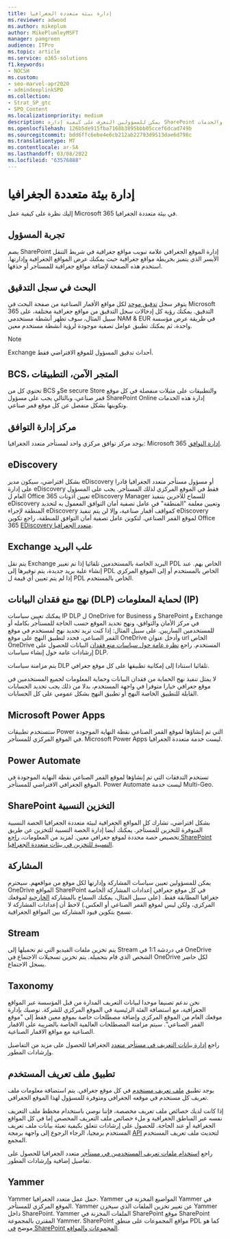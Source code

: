```yaml
---
title: إدارة بيئة متعددة الجغرافيا
ms.reviewer: adwood
ms.author: mikeplum
author: MikePlumleyMSFT
manager: pamgreen
audience: ITPro
ms.topic: article
ms.service: o365-solutions
f1.keywords:
- NOCSH
ms.custom:
- seo-marvel-apr2020
- admindeeplinkSPO
ms.collection:
- Strat_SP_gtc
- SPO_Content
ms.localizationpriority: medium
description: يمكن للمسؤولين التعرف على كيفية إدارة SharePoint والخدمات OneDrive في بيئة متعددة الجغرافيا.
ms.openlocfilehash: 126b5de915fba7168b3895bbb05ccef6dcad749b
ms.sourcegitcommit: bdd6ffc6ebe4e6cb212ab22793d9513dae6d798c
ms.translationtype: MT
ms.contentlocale: ar-SA
ms.lasthandoff: 03/08/2022
ms.locfileid: "63576888"
---
```

# <a name="administering-a-multi-geo-environment"></a>إدارة بيئة متعددة الجغرافيا

إليك نظرة على كيفية عمل Microsoft 365 في بيئة متعددة الجغرافيا.

## <a name="administrator-experience"></a>تجربة المسؤول

يضم SharePoint إدارة الموقع الجغرافي علامة تبويب <a href="https://go.microsoft.com/fwlink/?linkid=2185076" target="_blank"></a> مواقع جغرافية في شريط التنقل الأيسر الذي يتميز بخريطة مواقع جغرافية حيث يمكنك عرض المواقع الجغرافية وإدارتها. استخدم هذه الصفحة لإضافة مواقع جغرافية للمستأجر أو حذفها.

## <a name="audit-log-search"></a>البحث في سجل التدقيق

يتوفر سجل [تدقيق موحد](https://support.office.com/article/0d4d0f35-390b-4518-800e-0c7ec95e946c) لكل مواقع الأقمار الصناعية من صفحة البحث في Microsoft 365 التدقيق. يمكنك رؤية كل إدخالات سجل التدقيق من مواقع جغرافية مختلفة، على سبيل المثال، سوف تظهر أنشطة مستخدمي NAM & EUR في طريقة عرض مؤسسة واحدة، ثم يمكنك تطبيق عوامل تصفية موجودة لرؤية أنشطة مستخدم معين.

> [!NOTE]
> Exchange أحداث تدقيق المسؤول للموقع الافتراضي فقط.

## <a name="bcs-secure-store-apps"></a>BCS، المتجر الآمن، التطبيقات

تحتوي كل من BCS وSe secure Store والتطبيقات على مثيلات منفصلة في كل موقع قمر صناعي، وبالتالي يجب على مسؤول SharePoint Online إدارة هذه الخدمات وتكوينها بشكل منفصل عن كل موقع قمر صناعي.

## <a name="compliance-admin-center"></a>مركز إدارة التوافق

يوجد مركز توافق مركزي واحد لمستأجر متعدد الجغرافيا: Microsoft 365 [إدارة التوافق](https://compliance.microsoft.com/).

## <a name="ediscovery"></a>eDiscovery

بشكل افتراضي، سيكون مدير eDiscovery أو مسؤول مستأجر متعدد الجغرافيا قادرا على إدارة eDiscovery فقط في الموقع المركزي لذلك المستأجر. يجب على المسؤول العام ل Office 365 تعيين أذونات eDiscovery Manager للسماح للآخرين بتنفيذ eDiscovery وتعيين معلمة "المنطقة" في عامل تصفية أمان التوافق المعمول به لتحديد المنطقة لإجراء eDiscovery كمواقف أقمار صناعية، وإلا لن يتم تنفيذ eDiscovery لموقع القمر الصناعي. لتكوين عامل تصفية أمان التوافق للمنطقة، راجع تكوين Office 365 [EDiscovery متعدد الجغرافيا](multi-geo-ediscovery-configuration.md).

## <a name="exchange-mailboxes"></a>Exchange علب البريد

يتم نقل Exchange البريد الخاصة بالمستخدمين تلقائيا إذا تم تغيير PDL الخاص بهم. عند إنشاء علبة بريد جديدة، يتم توفيرها إلى PDL الخاص بالمستخدم أو إلى الموقع المركزي إذا لم يتم تعيين أي قيمة ل PDL الخاص بالمستخدم.

## <a name="information-protection-ip-data-loss-prevention-dlp-policy"></a>نهج منع فقدان البيانات (DLP) لحماية المعلومات (IP)

يمكنك تعيين سياسات IP DLP ل OneDrive for Business و SharePoint و Exchange في مركز الأمان والتوافق، ونهج تحديد الموقع حسب الحاجة للمستأجر بكامله أو للمستخدمين الساريين. على سبيل المثال: إذا كنت تريد تحديد نهج لمستخدم في موقع القمر الصناعي، فحدد لتطبيق النهج على موقع OneDrive وأدخل عنوان url الخاص OneDrive المستخدم. راجع [نظرة عامة حول سياسات منع فقدان](https://support.office.com/article/1966b2a7-d1e2-4d92-ab61-42efbb137f5e) البيانات للحصول على إرشادات عامة حول إنشاء سياسات DLP.

يتم مزامنة سياسات DLP تلقائيا استنادا إلى إمكانية تطبيقها على كل موقع جغرافي.

لا يمثل تنفيذ نهج الحماية من فقدان البيانات وحماية المعلومات لجميع المستخدمين في موقع جغرافي خيارا متوفرا في واجهة المستخدم، بدلا من ذلك يجب تحديد الحسابات القابلة للتطبيق الخاصة النهج أو تطبيق النهج بشكل عمومي على كل الحسابات.

## <a name="microsoft-power-apps"></a>Microsoft Power Apps

ستستخدم تطبيقات Power التي تم إنشاؤها لموقع القمر الصناعي نقطة النهاية الموجودة في الموقع المركزي للمستأجر. Microsoft Power Apps ليست خدمة متعددة الجغرافيا. 

## <a name="power-automate"></a>Power Automate

تستخدم التدفقات التي تم إنشاؤها لموقع القمر الصناعي نقطة النهاية الموجودة في الموقع الجغرافي الافتراضي للمستأجر.  Power Automate ليست خدمة Multi-Geo. 

## <a name="sharepoint-storage-quota"></a>SharePoint التخزين النسبية

بشكل افتراضي، تشارك كل المواقع الجغرافية لبيئة متعددة الجغرافيا الحصة النسبية المتوفرة للتخزين للمستأجر.  يمكنك أيضا إدارة الحصة النسبية للتخزين عن طريق تخصيص حصة محددة لموقع جغرافي معين. لمزيد من المعلومات، [راجع SharePoint النسبية للتخزين في بيئات متعددة الجغرافيا](sharepoint-multi-geo-storage-quota.md).

## <a name="sharing"></a>المشاركة

يمكن للمسؤولين تعيين سياسات المشاركة وإدارتها لكل موقع من مواقعهم. سيحترم OneDrive المواقع SharePoint في كل موقع جغرافي إعدادات المشاركة الخاصة جغرافيا المطابقة فقط. (على سبيل المثال، يمكنك السماح بالمشاركة [الخارجية](https://support.office.com/article/C8A462EB-0723-4B0B-8D0A-70FEAFE4BE85) لموقعك المركزي، ولكن ليس لموقع القمر الصناعي أو العكس.) لاحظ أن إعدادات المشاركة لا تسمح بتكوين قيود المشاركة بين المواقع الجغرافية.

## <a name="stream"></a>Stream

يتم تخزين ملفات الفيديو التي تم تحميلها إلى Stream في دردشة 1:1 في OneDrive الشخص الذي قام بتحميله. يتم تخزين تسجيلات الاجتماع في OneDrive لكل حاضر يسجل الاجتماع.

## <a name="taxonomy"></a>Taxonomy

نحن ندعم تصنيفا موحدا لبيانات التعريف المدارة من قبل المؤسسة عبر المواقع الجغرافية، مع استضافة الفئة الرئيسية في الموقع المركزي للشركة.[](/sharepoint/managed-metadata) نوصيك بإدارة موقعك العام من الموقع المركزي وإضافة مصطلحات خاصة بموقع معين فقط إلى "موقع القمر الصناعي". سيتم مزامنة المصطلحات العالمية الخاصة بالضريبة على الاقمار الصناعية مع مواقع الاقمار الصناعية.

راجع [إدارة بيانات التعريف في مستأجر متعدد](/sharepoint/dev/solution-guidance/multigeo-managedmetadata) الجغرافيا للحصول على مزيد من التفاصيل وإرشادات المطور.

## <a name="user-profile-application"></a>تطبيق ملف تعريف المستخدم

يوجد تطبيق [ملف تعريف مستخدم](/sharepoint/manage-user-profiles) في كل موقع جغرافي. يتم استضافة معلومات ملف تعريف كل مستخدم في موقعه الجغرافي ومتوفرة للمسؤول لهذا الموقع الجغرافي.

إذا كانت لديك خصائص ملف تعريف مخصصة، فإننا نوصي باستخدام مخطط ملف التعريف نفسه عبر المناطق الجغرافية و ملء خصائص ملف التعريف المخصص إما في كل المواقع الجغرافية أو عند الحاجة. للحصول على إرشادات تتعلق بكيفية تعبئة بيانات ملف تعريف المستخدم برمجيا، الرجاء الرجوع إلى واجهة برمجة [API](/sharepoint/dev/solution-guidance/bulk-user-profile-update-api-for-sharepoint-online) لتحديث ملف تعريف المستخدم المجمع.

راجع [استخدام ملفات تعريف المستخدمين في مستأجر](/sharepoint/dev/solution-guidance/multigeo-userprofileexperience) متعدد الجغرافيا للحصول على تفاصيل إضافية وإرشادات المطور.

## <a name="yammer"></a>Yammer

Yammer حمل عمل متعدد الجغرافيا. Yammer المواضيع المخزنة في Yammer في الموقع المركزي للمستأجر. Yammer عن تغيير تخزين الملفات الذي سيخزن Yammer داخل SharePoint. Yammer الملفات المخزنة في SharePoint موقع SharePoint المقترن بالمجموعة Yammer. SharePoint مواقع المجموعات على منطق PDL كما هو موضح [في SharePoint المجموعات والمواقع](multi-geo-capabilities-in-onedrive-and-sharepoint-online-in-microsoft-365.md#sharepoint-sites-and-groups).
